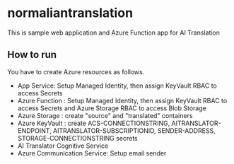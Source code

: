 # normaliantranslation
This is sample web application and Azure Function app for AI Translation

## How to run
You have to create Azure resources as follows.
- App Service: Setup Managed Identity, then assign KeyVault RBAC to access Secrets
- Azure Function : Setup Managed Identity, then assign KeyVault RBAC to access Secrets and Azure Storage RBAC to access Blob Storage
- Azure Storage : create "source" and "translated" containers
- Azure KeyVault : create ACS-CONNECTIONSTRING, AITRANSLATOR-ENDPOINT, AITRANSLATOR-SUBSCRIPTIONID, SENDER-ADDRESS, STORAGE-CONNECTIONSTRING secrets
- AI Translator Cognitive Service 
- Azure Communication Service: Setup email sender

